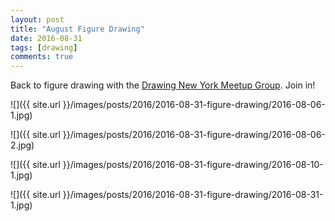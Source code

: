 ```yaml
---
layout: post
title: "August Figure Drawing"
date: 2016-08-31
tags: [drawing]
comments: true
---
```

Back to figure drawing with the [Drawing New York Meetup Group](https://www.meetup.com/drawingnewyork/). Join in!

![]({{ site.url }}/images/posts/2016/2016-08-31-figure-drawing/2016-08-06-1.jpg)

![]({{ site.url }}/images/posts/2016/2016-08-31-figure-drawing/2016-08-06-2.jpg)

![]({{ site.url }}/images/posts/2016/2016-08-31-figure-drawing/2016-08-10-1.jpg)

![]({{ site.url }}/images/posts/2016/2016-08-31-figure-drawing/2016-08-31-1.jpg)

